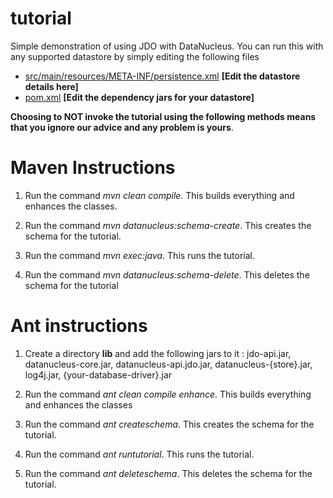 tutorial
========

Simple demonstration of using JDO with DataNucleus.
You can run this with any supported datastore by simply editing the following files

* <a href="https://github.com/datanucleus/samples-jdo/blob/master/tutorial/src/main/resources/META-INF/persistence.xml">src/main/resources/META-INF/persistence.xml</a>   **[Edit the datastore details here]**
* <a href="https://github.com/datanucleus/samples-jdo/blob/master/tutorial/pom.xml">pom.xml</a>   **[Edit the dependency jars for your datastore]**

__Choosing to NOT invoke the tutorial using the following methods means that you ignore our advice and any problem is yours__.


Maven Instructions
==================
1. Run the command *mvn clean compile*. This builds everything and enhances the classes.

2. Run the command *mvn datanucleus:schema-create*. This creates the schema for the tutorial.

3. Run the command *mvn exec:java*. This runs the tutorial.

4. Run the command *mvn datanucleus:schema-delete*. This deletes the schema for the tutorial


Ant instructions
================
1. Create a directory **lib** and add the following jars to it : 
   jdo-api.jar, datanucleus-core.jar, datanucleus-api.jdo.jar, datanucleus-{store}.jar, log4j.jar, {your-database-driver}.jar

2. Run the command *ant clean compile enhance*. This builds everything and enhances the classes

3. Run the command *ant createschema*. This creates the schema for the tutorial.

4. Run the command *ant runtutorial*. This runs the tutorial.

5. Run the command *ant deleteschema*. This deletes the schema for the tutorial.

